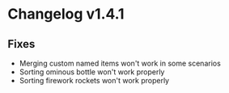 # Changelog v1.4.1

## Fixes
- Merging custom named items won't work in some scenarios
- Sorting ominous bottle won't work properly
- Sorting firework rockets won't work properly